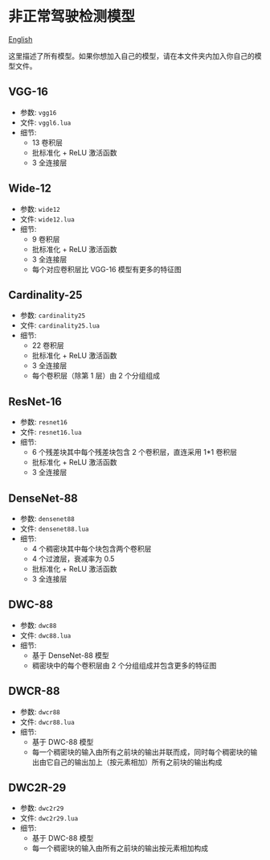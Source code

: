 # 非正常驾驶检测模型

[English](README.md)

这里描述了所有模型。如果你想加入自己的模型，请在本文件夹内加入你自己的模型文件。

## VGG-16
- 参数: `vgg16`
- 文件: `vggl6.lua`
- 细节:
  - 13 卷积层
  - 批标准化 + ReLU 激活函数
  - 3 全连接层

## Wide-12
- 参数: `wide12`
- 文件: `wide12.lua`
- 细节:
  - 9 卷积层
  - 批标准化 + ReLU 激活函数
  - 3 全连接层
  - 每个对应卷积层比 VGG-16 模型有更多的特征图

## Cardinality-25
- 参数: `cardinality25`
- 文件: `cardinality25.lua`
- 细节:
  - 22 卷积层
  - 批标准化 + ReLU 激活函数
  - 3 全连接层
  - 每个卷积层（除第 1 层）由 2 个分组组成

## ResNet-16
- 参数: `resnet16`
- 文件: `resnet16.lua`
- 细节:
  - 6 个残差块其中每个残差块包含 2 个卷积层，直连采用 1*1 卷积层
  - 批标准化 + ReLU 激活函数
  - 3 全连接层

## DenseNet-88
- 参数: `densenet88`
- 文件: `densenet88.lua`
- 细节:
  - 4 个稠密块其中每个块包含两个卷积层
  - 4 个过渡层，衰减率为 0.5
  - 批标准化 + ReLU 激活函数
  - 3 全连接层

## DWC-88
- 参数: `dwc88`
- 文件: `dwc88.lua`
- 细节:
  - 基于 DenseNet-88 模型
  - 稠密块中的每个卷积层由 2 个分组组成并包含更多的特征图

## DWCR-88
- 参数: `dwcr88`
- 文件: `dwcr88.lua`
- 细节:
  - 基于 DWC-88 模型
  - 每一个稠密块的输入由所有之前块的输出并联而成，同时每个稠密块的输出由它自己的输出加上（按元素相加）所有之前块的输出构成

## DWC2R-29
- 参数: `dwc2r29`
- 文件: `dwc2r29.lua`
- 细节:
  - 基于 DWC-88 模型
  - 每一个稠密块的输入由所有之前块的输出按元素相加构成